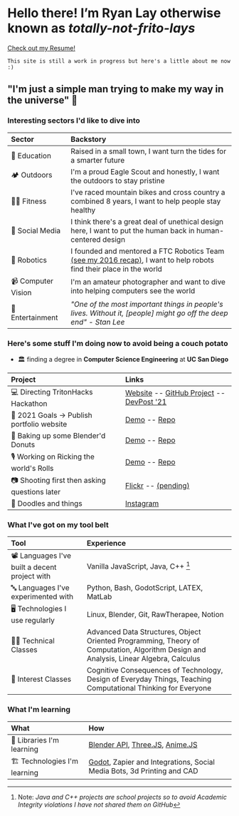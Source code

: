 # Hello there! I’m Ryan Lay otherwise known as *totally-not-frito-lays*
[Check out my Resume!](https://docs.google.com/document/d/19y4DYlpCbBB4MznEPp1gzgv9rbn6oTp7/edit?usp=sharing&ouid=104886245357892407782&rtpof=true&sd=true)

```
This site is still a work in progress but here's a little about me now :)
```

## "I'm just a simple man trying to make my way in the universe" 🌌
### Interesting sectors I'd like to dive into 

| Sector | Backstory |
| :--- | :--- |
|🧮 Education | Raised in a small town, I want turn the tides for a smarter future |
|🏕️ Outdoors | I'm a proud Eagle Scout and honestly, I want the outdoors to stay pristine |
|🚴‍♂️ Fitness | I've raced mountain bikes and cross country a combined 8 years, I want to help people stay healthy |
|📱 Social Media | I think there's a great deal of unethical design here, I want to put the human back in human-centered design |
|🤖 Robotics | I founded and mentored a FTC Robotics Team [(see my 2016 recap)](https://youtu.be/svJWyWrwLh4), I want to help robots find their place in the world |
|📹 Computer Vision | I'm an amateur photographer and want to dive into helping computers see the world |
|🎥 Entertainment | *"One of the most important things in people's lives. Without it, [people] might go off the deep end" - Stan Lee*

### Here's some stuff I'm doing now to avoid being a couch potato
- 🏛️ finding a degree in **Computer Science Engineering** at **UC San Diego**

| Project | Links |
| :--- | :--- |
| 💻 Directing TritonHacks Hackathon | [Website](https://www.tritonhacks.org/) -- [GitHub Project](https://github.com/tritonhacks) -- [DevPost '21](https://tritonhacks-2021.devpost.com/?ref_feature=challenge&ref_medium=discover) |
| 🥅 2021 Goals -> Publish portfolio website | [Demo](https://totally-not-frito-lays.github.io/) -- [Repo](https://github.com/totally-not-frito-lays/totally-not-frito-lays.github.io) |
| 🍩 Baking up some Blender'd Donuts | [Demo](https://totally-not-frito-lays.github.io/Donut/) -- [Repo](https://github.com/totally-not-frito-lays/Donut) |
| 🎙️ Working on Ricking the world's Rolls | [Demo](https://totally-not-frito-lays.github.io/RickRollBot/) -- [Repo](https://github.com/totally-not-frito-lays/RickRollBot) |
| 📷 Shooting first then asking questions later | [Flickr](https://www.flickr.com/photos/137664649@N02) -- [(pending)]() |
| 🎨 Doodles and things | [Instagram](https://www.instagram.com/slightly_stale_scraps/) |


### What I've got on my tool belt

| Tool | Experience |
| :--- | :--- |
| 📽️ Languages I've built a decent project with | Vanilla JavaScript, Java, C++ [^1] |
| 🔤 Languages I've experimented with | Python, Bash, GodotScript, LATEX, MatLab |
| 🖥️ Technologies I use regularly | Linux, Blender, Git, RawTherapee, Notion |
| 👨‍🎓 Technical Classes | Advanced Data Structures, Object Oriented Programming, Theory of Computation, Algorithm Design and Analysis, Linear Algebra, Calculus |
| 🎨 Interest Classes | Cognitive Consequences of Technology, Design of Everyday Things, Teaching Computational Thinking for Everyone |

[^1]: Note: *Java and C++ projects are school projects so to avoid Academic Integrity violations I have not shared them on GitHub*

### What I'm learning

| What | How |
| :--- | :--- |
| 🍼 Libraries I'm learning | [Blender API](https://docs.blender.org/api/current/info_overview.html), [Three.JS](https://threejs.org/), [Anime.JS](https://animejs.com/) |
| 🏗️ Technologies I'm learning | [Godot](https://godotengine.org/), Zapier and Integrations, Social Media Bots, 3d Printing and CAD |
